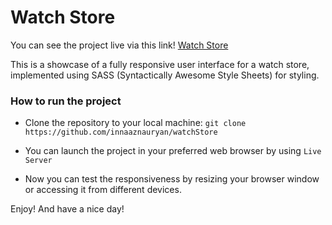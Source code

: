 # Watch Store

You can see the project live via this link! [Watch Store](https://watchstorecss.netlify.app/)

This is a showcase of a fully responsive user interface for a watch store, implemented using SASS (Syntactically Awesome Style Sheets) for styling.

### How to run the project

* Clone the repository to your local machine:
`git clone https://github.com/innaaznauryan/watchStore`

* You can launch the project in your preferred web browser by using `Live Server`

* Now you can test the responsiveness by resizing your browser window or accessing it from different devices.

Enjoy! And have a nice day!
